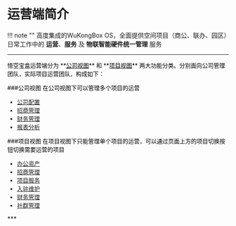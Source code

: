 # 运营端简介
!!! note ""
    高度集成的WuKongBox OS，全面提供空间项目（商公、联办、园区）日常工作中的 **运营**、**服务** 及 **物联智能硬件统一管理** 服务

***

<font color=#000 size=2>
    悟空宝盒运营端分为 **<u>公司视图</u>** 和 **<u>项目视图</u>** 两大功能分类。分别面向公司管理团队，实际项目运营团队，构成如下：

###公司视图
在公司视图下可以管理多个项目的运营
</br>

- <font color=#3F51B5> [公司配置](010.md)  </font>  
- <font color=#3F51B5> [招商管理](030.md)  </font>  
- <font color=#3F51B5> [财务管理](040.md)  </font>
- <font color=#3F51B5> [报表分析](080.md)  </font>

[^_^]: #  - <font color=#3F51B5> [数据维护](090.md)  </font>  

###项目视图
在项目视图下只能管理单个项目的运营，可以通过页面上方的项目切换按钮切换需要运营的项目
</br>

- <font color=#3F51B5>[办公资产](020.md)</font>  
- <font color=#3F51B5> [招商管理](030.md)  </font>
- <font color=#3F51B5> [项目服务](070.md)  </font>
- <font color=#3F51B5> [入驻维护](050.md)  </font>
- <font color=#3F51B5> [财务管理](040.md)  </font> 
- <font color=#3F51B5> [社群管理](060.md)  </font>  

[^_^]: #   - <font color=#3F51B5> [大屏数据](110.md)  </font> 

</font>
***

